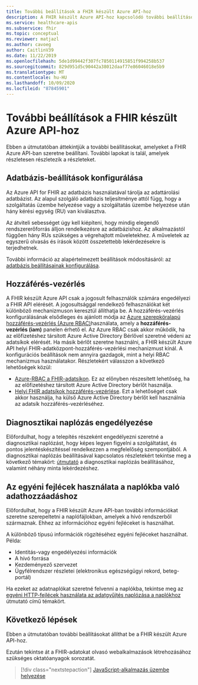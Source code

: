 ```yaml
---
title: További beállítások a FHIR készült Azure API-hoz
description: A FHIR készült Azure API-hoz kapcsolódó további beállítások áttekintése
ms.service: healthcare-apis
ms.subservice: fhir
ms.topic: conceptual
ms.reviewer: matjazl
ms.author: cavoeg
author: CaitlinV39
ms.date: 11/22/2019
ms.openlocfilehash: 5de1d99442f307fc7850114915851f994258b537
ms.sourcegitcommit: 829d951d5c90442a38012daaf77e86046018e5b9
ms.translationtype: MT
ms.contentlocale: hu-HU
ms.lasthandoff: 10/09/2020
ms.locfileid: "87845901"
---
```

# <a name="additional-settings-for-azure-api-for-fhir"></a>További beállítások a FHIR készült Azure API-hoz

Ebben a útmutatóban áttekintjük a további beállításokat, amelyeket a FHIR Azure API-ban szeretne beállítani. További lapokat is talál, amelyek részletesen részletezik a részleteket.

## <a name="configure-database-settings"></a>Adatbázis-beállítások konfigurálása

Az Azure API for FHIR az adatbázis használatával tárolja az adattárolási adatbázist. Az alapul szolgáló adatbázis teljesítménye attól függ, hogy a szolgáltatás üzembe helyezése vagy a szolgáltatás üzembe helyezése után hány kérési egység (RU) van kiválasztva.

Az átviteli sebességet úgy kell kiépíteni, hogy mindig elegendő rendszererőforrás álljon rendelkezésre az adatbázishoz. Az alkalmazástól függően hány RUs szükséges a végrehajtott műveletekhez. A műveletek az egyszerű olvasás és írások között összetettebb lekérdezésekre is terjedhetnek.

További információ az alapértelmezett beállítások módosításáról: az [adatbázis beállításainak konfigurálása](configure-database.md).

## <a name="access-control"></a>Hozzáférés-vezérlés

A FHIR készült Azure API csak a jogosult felhasználók számára engedélyezi a FHIR API elérését. A jogosultsággal rendelkező felhasználókat két különböző mechanizmuson keresztül állíthatja be. A hozzáférés-vezérlés konfigurálásának elsődleges és ajánlott módja az [Azure szerepköralapú hozzáférés-vezérlés (Azure RBAC)](https://docs.microsoft.com/azure/role-based-access-control/)használata, amely a **hozzáférés-vezérlés (iam)** panelen érhető el. Az Azure RBAC csak akkor működik, ha az előfizetéshez társított Azure Active Directory Bérlővel szeretné védeni az adatsíkok elérését. Ha másik bérlőt szeretne használni, a FHIR készült Azure API helyi FHIR-adatközpont-hozzáférés-vezérlési mechanizmust kínál. A konfigurációs beállítások nem annyira gazdagok, mint a helyi RBAC mechanizmus használatakor. Részletekért válasszon a következő lehetőségek közül:

* [Azure-RBAC a FHIR-adatsíkon](configure-azure-rbac.md). Ez az előnyben részesített lehetőség, ha az előfizetéshez társított Azure Active Directory bérlőt használja.
* [Helyi FHIR adatsíkok hozzáférés-vezérlése](configure-local-rbac.md). Ezt a lehetőséget csak akkor használja, ha külső Azure Active Directory bérlőt kell használnia az adatsík hozzáférés-vezérléséhez. 

## <a name="enable-diagnostic-logging"></a>Diagnosztikai naplózás engedélyezése
Előfordulhat, hogy a telepítés részeként engedélyezni szeretné a diagnosztikai naplózást, hogy képes legyen figyelni a szolgáltatást, és pontos jelentéskészítéssel rendelkezzen a megfelelőség szempontjából. A diagnosztikai naplózás beállításával kapcsolatos részletekért tekintse meg a következő témakört: [útmutató](enable-diagnostic-logging.md) a diagnosztikai naplózás beállításához, valamint néhány minta lekérdezéshez. 

## <a name="use-custom-headers-to-add-data-to-audit-logs"></a>Az egyéni fejlécek használata a naplókba való adathozzáadáshoz
Előfordulhat, hogy a FHIR készült Azure API-ban további információkat szeretne szerepeltetni a naplófájlokban, amelyek a hívó rendszerből származnak. Ehhez az információhoz egyéni fejléceket is használhat.

A különböző típusú információk rögzítéséhez egyéni fejléceket használhat. Példa:

* Identitás-vagy engedélyezési információk
* A hívó forrása
* Kezdeményező szervezet
* Ügyfélrendszer részletei (elektronikus egészségügyi rekord, beteg-portál)

Ha ezeket az adatnaplókat szeretné felvenni a naplókba, tekintse meg az [egyéni HTTP-fejlécek használata az adatgyűjtés naplózása a naplókhoz](use-custom-headers.md) útmutató című témakört.

## <a name="next-steps"></a>Következő lépések

Ebben a útmutatóban további beállításokat állíthat be a FHIR készült Azure API-hoz.

Ezután tekintse át a FHIR-adatokat olvasó webalkalmazások létrehozásához szükséges oktatóanyagok sorozatát.

>[!div class="nextstepaction"]
>[JavaScript-alkalmazás üzembe helyezése](tutorial-web-app-fhir-server.md)